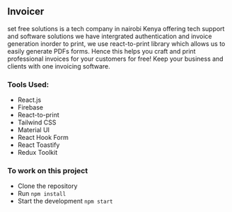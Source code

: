 ## Invoicer
set free solutions is a tech company in nairobi Kenya offering tech support and software  solutions 
 we have intergrated authentication and invoice generation inorder to print, we use react-to-print library which allows us to easily generate PDFs forms.
Hence this helps you craft and print professional invoices for your customers for free! Keep your business and clients with one invoicing software.

### Tools Used:

- React.js
- Firebase
- React-to-print
- Tailwind CSS
- Material UI
- React Hook Form
- React Toastify
- Redux Toolkit

### To work on this project

- Clone the repository
- Run `npm install`
- Start the development `npm start`
